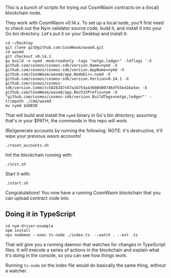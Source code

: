 This is a bunch of scripts for trying out CosmWasm contracts on a (local) blockchain node. 

They work with CosmWasm v0.14.x. To set up a local node, you'll first need to check out the Nym validator source code, build it, and install it into your Go bin directory. Let's put it on your Desktop and install it:

```
cd ~/Desktop
git clone git@github.com:CosmWasm/wasmd.git
cd wasmd
git checkout v0.14.1
go build -o nymd -mod=readonly -tags "netgo,ledger" -ldflags '-X github.com/cosmos/cosmos-sdk/version.Name=nymd -X github.com/cosmos/cosmos-sdk/version.AppName=nymd -X github.com/CosmWasm/wasmd/app.NodeDir=.nymd -X github.com/cosmos/cosmos-sdk/version.Version=0.14.1 -X github.com/cosmos/cosmos-sdk/version.Commit=5828347c67a16754a43608d00746df55e416a5ec -X github.com/CosmWasm/wasmd/app.Bech32Prefix=nym -X "github.com/cosmos/cosmos-sdk/version.BuildTags=netgo,ledger"' -trimpath ./cmd/wasmd
mv nymd $GOBIN
```

That will build and install the `nymd` binary in Go's bin directory; assuming that's in your $PATH, the commands in this repo will work. 

(Re)generate accounts by running the following. NOTE: it's destructive, it'll wipe your previous wasm accounts!

```
./reset_accounts.sh
```

Init the blockchain running with: 

```
./init.sh
```

Start it with: 

```
./start.sh
```

Congratulations! You now have a running CosmWasm blockchain that you can upload contract code into. 

## Doing it in TypeScript

```
cd nym-driver-example
npm install
npx nodemon --exec ts-node ./index.ts  --watch . --ext .ts
```

That will give you a running daemon that watches for changes in TypeScript files. It will execute a series of actions in the blockchain and explain what it's doing in the console, so you can see how things work.

Running `ts-node` on the index file would do basically the same thing, without a watcher. 